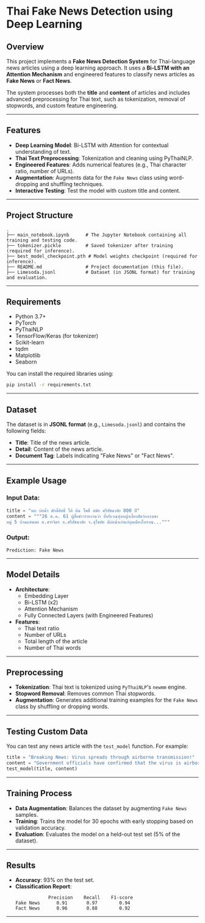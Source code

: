 # Thai Fake News Detection using Deep Learning

## Overview

This project implements a **Fake News Detection System** for Thai-language news articles using a deep learning approach. It uses a **Bi-LSTM with an Attention Mechanism** and engineered features to classify news articles as **Fake News** or **Fact News**.

The system processes both the **title** and **content** of articles and includes advanced preprocessing for Thai text, such as tokenization, removal of stopwords, and custom feature engineering.

---

## Features

- **Deep Learning Model**: Bi-LSTM with Attention for contextual understanding of text.
- **Thai Text Preprocessing**: Tokenization and cleaning using PyThaiNLP.
- **Engineered Features**: Adds numerical features (e.g., Thai character ratio, number of URLs).
- **Augmentation**: Augments data for the `Fake News` class using word-dropping and shuffling techniques.
- **Interactive Testing**: Test the model with custom title and content.

---

## Project Structure

```
.
├── main_notebook.ipynb      # The Jupyter Notebook containing all training and testing code.
├── tokenizer.pickle         # Saved tokenizer after training (required for inference).
├── best_model_checkpoint.pth # Model weights checkpoint (required for inference).
├── README.md                # Project documentation (this file).
├── Limesoda.jsonl           # Dataset (in JSONL format) for training and evaluation.
```

---

## Requirements

- Python 3.7+
- PyTorch
- PyThaiNLP
- TensorFlow/Keras (for tokenizer)
- Scikit-learn
- tqdm
- Matplotlib
- Seaborn

You can install the required libraries using:

```bash
pip install -r requirements.txt
```

---

## Dataset

The dataset is in **JSONL format** (e.g., `Limesoda.jsonl`) and contains the following fields:

- **Title**: Title of the news article.
- **Detail**: Content of the news article.
- **Document Tag**: Labels indicating "Fake News" or "Fact News".

---

## Example Usage

### Input Data:
```python
title = "พบ บ่อน้ำ ศักดิ์สิทธิ์ ใต้ ต้น โพธิ์ สมัย ศรีสัชนาลัย 800 ปี"
content = """26 ส.ค. 61 ผู้สื่อข่าวรายงานว่า ที่บริเวณทุ่งหญ้าเลี้ยงสัตว์กลางเขา
หมู่ 5 บ้านแสนตอ ต.สารจิตร อ.ศรีสัชนาลัย จ.สุโขทัย มีบ่อน้ำเก่าแก่ยุคเมืองโบราณ..."""
```

### Output:
```
Prediction: Fake News
```

---

## Model Details

- **Architecture**:
  - Embedding Layer
  - Bi-LSTM (x2)
  - Attention Mechanism
  - Fully Connected Layers (with Engineered Features)
- **Features**:
  - Thai text ratio
  - Number of URLs
  - Total length of the article
  - Number of Thai words

---

## Preprocessing

- **Tokenization**: Thai text is tokenized using `PyThaiNLP`'s `newmm` engine.
- **Stopword Removal**: Removes common Thai stopwords.
- **Augmentation**: Generates additional training examples for the `Fake News` class by shuffling or dropping words.

---

## Testing Custom Data

You can test any news article with the `test_model` function. For example:

```python
title = "Breaking News: Virus spreads through airborne transmission!"
content = "Government officials have confirmed that the virus is airborne..."
test_model(title, content)
```

---

## Training Process

- **Data Augmentation**: Balances the dataset by augmenting `Fake News` samples.
- **Training**: Trains the model for 30 epochs with early stopping based on validation accuracy.
- **Evaluation**: Evaluates the model on a held-out test set (5% of the dataset).

---

## Results

- **Accuracy**: 93% on the test set.
- **Classification Report**:
  ```
              Precision    Recall    F1-score
  Fake News      0.91       0.97        0.94
  Fact News      0.96       0.88        0.92
  ```

---

